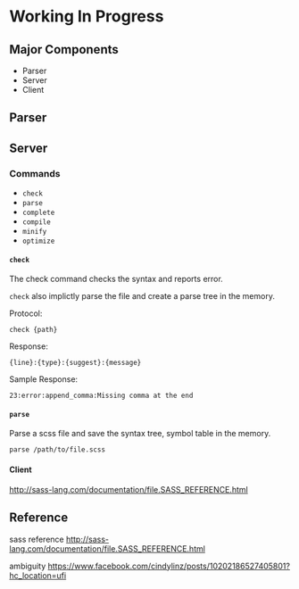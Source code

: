 Working In Progress
======================

Major Components
----------------

- Parser
- Server
- Client

Parser
-------------

Server
-------------

### Commands

- `check`
- `parse`
- `complete`
- `compile`
- `minify`
- `optimize`

#### `check`

The check command checks the syntax and reports error.

`check` also implictly parse the file and create a parse tree in the memory.

Protocol:

    check {path}

Response:

    {line}:{type}:{suggest}:{message}

Sample Response:

    23:error:append_comma:Missing comma at the end

#### `parse`

Parse a scss file and save the syntax tree, symbol table in the memory.

`parse /path/to/file.scss`

#### Client











http://sass-lang.com/documentation/file.SASS_REFERENCE.html


Reference
-------------

sass reference
http://sass-lang.com/documentation/file.SASS_REFERENCE.html

ambiguity
https://www.facebook.com/cindylinz/posts/10202186527405801?hc_location=ufi


